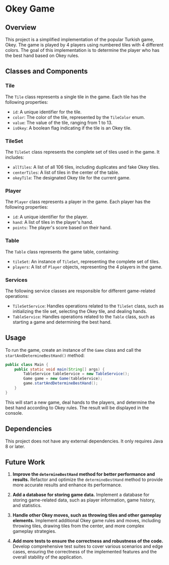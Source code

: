 # Okey Game

## Overview

This project is a simplified implementation of the popular Turkish game, Okey. The game is played by 4 players using numbered tiles with 4 different colors. The goal of this implementation is to determine the player who has the best hand based on Okey rules.

## Classes and Components

### Tile

The `Tile` class represents a single tile in the game. Each tile has the following properties:

- `id`: A unique identifier for the tile.
- `color`: The color of the tile, represented by the `TileColor` enum.
- `value`: The value of the tile, ranging from 1 to 13.
- `isOkey`: A boolean flag indicating if the tile is an Okey tile.

### TileSet

The `TileSet` class represents the complete set of tiles used in the game. It includes:

- `allTiles`: A list of all 106 tiles, including duplicates and fake Okey tiles.
- `centerTiles`: A list of tiles in the center of the table.
- `okeyTile`: The designated Okey tile for the current game.

### Player

The `Player` class represents a player in the game. Each player has the following properties:

- `id`: A unique identifier for the player.
- `hand`: A list of tiles in the player's hand.
- `points`: The player's score based on their hand.

### Table

The `Table` class represents the game table, containing:

- `tileSet`: An instance of `TileSet`, representing the complete set of tiles.
- `players`: A list of `Player` objects, representing the 4 players in the game.

### Services

The following service classes are responsible for different game-related operations:

- `TileSetService`: Handles operations related to the `TileSet` class, such as initializing the tile set, selecting the Okey tile, and dealing hands.
- `TableService`: Handles operations related to the `Table` class, such as starting a game and determining the best hand.

## Usage

To run the game, create an instance of the `Game` class and call the `startAndDetermineBestHand()` method:

```java
public class Main {
    public static void main(String[] args) {
        TableService tableService = new TableService();
        Game game = new Game(tableService);
        game.startAndDetermineBestHand();
    }
}
```

This will start a new game, deal hands to the players, and determine the best hand according to Okey rules. The result will be displayed in the console.

## Dependencies

This project does not have any external dependencies. It only requires Java 8 or later.


## Future Work

1. **Improve the `determineBestHand` method for better performance and results.**
   Refactor and optimize the `determineBestHand` method to provide more accurate results and enhance its performance.

2. **Add a database for storing game data.**
   Implement a database for storing game-related data, such as player information, game history, and statistics.

3. **Handle other Okey moves, such as throwing tiles and other gameplay elements.**
   Implement additional Okey game rules and moves, including throwing tiles, drawing tiles from the center, and more complex gameplay strategies.

4. **Add more tests to ensure the correctness and robustness of the code.**
   Develop comprehensive test suites to cover various scenarios and edge cases, ensuring the correctness of the implemented features and the overall stability of the application.

